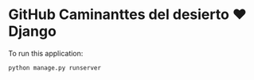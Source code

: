# GitHub Caminanttes del desierto ♥️ Django


To run this application:

```python
python manage.py runserver
```
